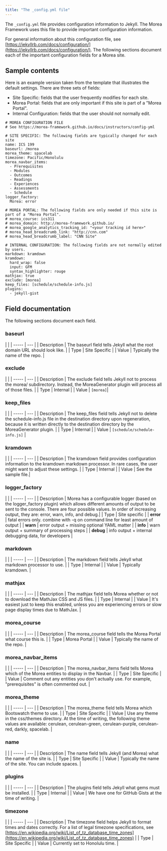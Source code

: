 ```yaml
---
title: "The _config.yml file"
---
```


The `_config.yml` file provides configuration information to Jekyll.  The Morea Framework uses this file to provide important configuration information.

For general information about this configuration file, see [https://jekyllrb.com/docs/configuration/](https://jekyllrb.com/docs/configuration/).   The following sections document each of the important configuration fields for a Morea site.

## Sample contents

Here is an example version taken from the template that illustrates the default settings. There are three sets of fields:

  * Site Specific: fields that the user frequently modifies for each site.
  * Morea Portal: fields that are only important if this site is part of a "Morea Portal".
  * Internal Configuration: fields that the user should not normally edit.

```
# MOREA CONFIGURATION FILE
# See https://morea-framework.github.io/docs/instructors/config-yml

# SITE SPECIFIC: The following fields are typically changed for each site
name: ICS 199
baseurl: /morea
morea_theme: spacelab
timezone: Pacific/Honolulu
morea_navbar_items:
  - Prerequisites
  - Modules
  - Outcomes
  - Readings
  - Experiences
  - Assessments
  - Schedule
logger_factory:
  Morea: error

# MOREA PORTAL: The following fields are only needed if this site is part of a "Morea Portal".
# morea_course: ics311
# morea_domain: http://morea-framework.github.io/
# morea_google_analytics_tracking_id: "<your tracking id here>"
# morea_head_breadcrumb_link: "http://cnn.com"
# morea_head_breadcrumb_label: "CNN Site"

# INTERNAL CONFIGURATION: The following fields are not normally edited by users.
markdown: kramdown
kramdown:
  hard_wrap: false
  input: GFM
  syntax_highlighter: rouge
mathjax: true
exclude: [morea]
keep_files: [schedule/schedule-info.js]
plugins:
  - jekyll-gist
```

## Field documentation

The following sections document each field.

### baseurl

| |
| ----- | --- |
| Description | The baseurl field tells Jekyll what the root domain URL should look like. |
| Type | Site Specific |
| Value | Typically the name of the repo. |

### exclude

| |
| ----- | --- |
| Description | The exclude field tells Jekyll not to process the morea/ subdirectory. Instead, the MoreaGenerator plugin will process all of those files. |
| Type | Internal |
| Value | `[morea]`|

### keep_files

| |
| ----- | --- |
| Description | The keep\_files field tells Jekyll not to delete the schedule-info.js file in the destination directory upon regeneration, because it is written directly to the destination directory by the MoreaGenerator plugin.  |
| Type | Internal |
| Value | `[schedule/schedule-info.js]` |

### kramdown

| |
| ----- | --- |
| Description | The kramdown field provides configuration information to the kramdown markdown processor. In rare cases, the user might want to adjust these settings.  |
| Type | Internal |
| Value | See the sample file.|

### logger_factory

| |
| ----- | --- |
| Description | Morea has a configurable logger (based on the logger\_factory plugin) which allows different amounts of output to be sent to the console.  There are four possible values. In order of increasing output, they are: error, warn, info, and debug.|
| Type | Site specific |
| **error** | fatal errors only. combine with -q on command line for least amount of output   |
| **warn** | error output + missing optional YAML matter  |
| **info** | warn output + summary of processing steps   |
| **debug** | info output + internal debugging data, for developers   |

### markdown

| |
| ----- | --- |
| Description | The markdown field tells Jekyll what markdown processor to use. |
| Type | Internal |
| Value | Typically kramdown. |

### mathjax

| |
| ----- | --- |
| Description | The mathjax field tells Morea whether or not to download the MathJax CSS and JS files. |
| Type | Internal |
| Value | It's easiest just to keep this enabled, unless you are experiencing errors or slow page display times due to MathJax. |

### morea\_course

| |
| ----- | --- |
| Description | The morea\_course field tells the Morea Portal what course this is. |
| Type | Morea Portal |
| Value | Typically the name of the repo. |

### morea\_navbar\_items

| |
| ----- | --- |
| Description | The morea\_navbar\_items field tells Morea which of the Morea entities to display in the Navbar. |
| Type | Site Specific |
| Value | Comment out any entities you don't actually use. For example, "prerequisites" is often commented out. |

### morea\_theme

| |
| ----- | --- |
| Description | The morea\_theme field tells Morea which Bootswatch theme to use. |
| Type | Site Specific |
| Value | Use any theme in the css/themes directory. At the time of writing, the following theme values are available: cerulean, cerulean-green, cerulean-purple, cerulean-red, darkly, spacelab. |

### name

| |
| ----- | --- |
| Description | The name field tells Jekyll (and Morea) what the name of the site is. |
| Type | Site Specific |
| Value | Typically the name of the site. You can include spaces. |

### plugins

| |
| ----- | --- |
| Description | The plugins field tells Jekyll what gems must be installed. |
| Type | Internal |
| Value | We have one for GitHub Gists at the time of writing. |

### timezone

| |
| ----- | --- |
| Description | The timezone field helps Jekyll to format times and dates correctly. For a list of legal timezone specifications, see [https://en.wikipedia.org/wiki/List_of_tz_database_time_zones](https://en.wikipedia.org/wiki/List_of_tz_database_time_zones) |
| Type | Site Specific |
| Value | Currently set to Honolulu time. |
